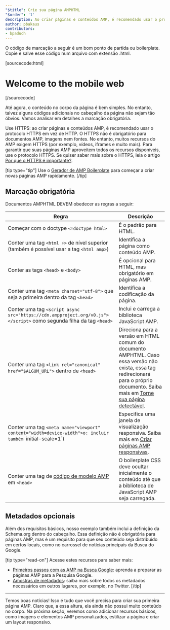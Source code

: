 ```yaml
---
"$title": Crie sua página AMPHTML
"$order": '1'
description: Ao criar páginas e conteúdos AMP, é recomendado usar o protocolo HTTPS em vez de HTTP. O HTTPS não é obrigatório para documentos AMP ...
author: pbakaus
contributors:
- bpaduch
---
```


O código de marcação a seguir é um bom ponto de partida ou boilerplate. Copie e salve esse código num arquivo com extensão .html.

[sourcecode:html]
<!doctype html>
<html amp lang="en">
  <head>
    <meta charset="utf-8">
    <script async src="https://cdn.ampproject.org/v0.js"></script>
    <title>Hello, AMPs</title>
    <link rel="canonical" href="{{doc.url}}">
    <meta name="viewport" content="width=device-width">
    <script type="application/ld+json">
      {
        "@context": "http://schema.org",
        "@type": "NewsArticle",
        "headline": "Open-source framework for publishing content",
        "datePublished": "2015-10-07T12:02:41Z",
        "image": [
          "logo.jpg"
        ]
      }
    </script>
    <style amp-boilerplate>body{-webkit-animation:-amp-start 8s steps(1,end) 0s 1 normal both;-moz-animation:-amp-start 8s steps(1,end) 0s 1 normal both;-ms-animation:-amp-start 8s steps(1,end) 0s 1 normal both;animation:-amp-start 8s steps(1,end) 0s 1 normal both}@-webkit-keyframes -amp-start{from{visibility:hidden}to{visibility:visible}}@-moz-keyframes -amp-start{from{visibility:hidden}to{visibility:visible}}@-ms-keyframes -amp-start{from{visibility:hidden}to{visibility:visible}}@-o-keyframes -amp-start{from{visibility:hidden}to{visibility:visible}}@keyframes -amp-start{from{visibility:hidden}to{visibility:visible}}</style><noscript><style amp-boilerplate>body{-webkit-animation:none;-moz-animation:none;-ms-animation:none;animation:none}</style></noscript>
  </head>
  <body>
    <h1>Welcome to the mobile web</h1>
  </body>
</html>
[/sourcecode]

Até agora, o conteúdo no corpo da página é bem simples. No entanto, talvez alguns códigos adicionais no cabeçalho da página não sejam tão óbvios. Vamos analisar em detalhes a marcação obrigatória.

Use HTTPS: ao criar páginas e conteúdos AMP, é recomendado usar o protocolo HTTPS em vez de HTTP. O HTTPS não é obrigatório para documentos AMP, imagens nem fontes. No entanto, muitos recursos do AMP exigem HTTPS (por exemplo, vídeos, iframes e muito mais). Para garantir que suas páginas AMP aproveitem todos os recursos disponíveis, use o protocolo HTTPS.  Se quiser saber mais sobre o HTTPS, leia o artigo [Por que o HTTPS é importante?](https://developers.google.com/web/fundamentals/security/encrypt-in-transit/why-https).

[tip type="tip"] Use o [Gerador de AMP Boilerplate](/boilerplate) para começar a criar novas páginas AMP rapidamente. [/tip]

## Marcação obrigatória

Documentos AMPHTML DEVEM obedecer as regras a seguir:

Regra | Descrição
--- | ---
Começar com o doctype `<!doctype html>` | É o padrão para HTML.
Conter uma tag `<html ⚡>` de nível superior <br>(também é possível usar a tag `<html amp>`) | Identifica a página como conteúdo AMP.
Conter as tags `<head>` e `<body>` | É opcional para HTML, mas obrigatório em páginas AMP.
Conter uma tag `<meta charset="utf-8">` que seja a primeira dentro da tag `<head>` | Identifica a codificação da página.
Conter uma tag `<script async src="https://cdn.ampproject.org/v0.js"></script>` como segunda filha da tag `<head>` | Inclui e carrega a biblioteca JavaScript AMP.
Conter uma tag `<link rel="canonical" href="$ALGUM_URL">` dentro de `<head>` | Direciona para a versão em HTML comum do documento AMPHTML. Caso essa versão não exista, essa tag redirecionará para o próprio documento. Saiba mais em [Torne sua página detectável](../../../../documentation/guides-and-tutorials/optimize-measure/discovery.md).
Conter uma tag `<meta name="viewport" content="width=device-width">o: incluir também `initial-scale=1`) | Especifica uma janela de visualização responsiva. Saiba mais em [Criar páginas AMP responsivas](../../../../documentation/guides-and-tutorials/develop/style_and_layout/responsive_design.md).
Conter uma tag de [código de modelo AMP](../../../../documentation/guides-and-tutorials/learn/spec/amp-boilerplate.md) em `<head>` | O boilerplate CSS deve ocultar inicialmente o conteúdo até que a biblioteca de JavaScript AMP seja carregada.

## Metadados opcionais

Além dos requisitos básicos, nosso exemplo também inclui a definição da Schema.org dentro do cabeçalho. Essa definição não é obrigatória para páginas AMP, mas é um requisito para que seu conteúdo seja distribuído em certos locais, como no carrossel de notícias principais da Busca do Google.

[tip type="read-on"] Acesse estes recursos para saber mais:

- [Primeiros passos com as AMP na Busca Google](https://developers.google.com/amp/docs): aprenda a preparar as páginas AMP para a Pesquisa Google.
- [Amostras de metadados](https://github.com/ampproject/amphtml/tree/master/examples/metadata-examples): saiba mais sobre todos os metadados necessários em outros lugares, por exemplo, no Twitter. [/tip]

<hr>

Temos boas notícias! Isso é tudo que você precisa para criar sua primeira página AMP. Claro que, a essa altura, ela ainda não possui muito conteúdo no corpo. Na próxima seção, veremos como adicionar recursos básicos, como imagens e elementos AMP personalizados, estilizar a página e criar um layout responsivo.

